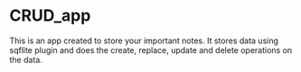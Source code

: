 # CRUD_app
This is an app created to store your important notes. It stores data using sqflite plugin and does the create, replace, update and delete operations on the data.
